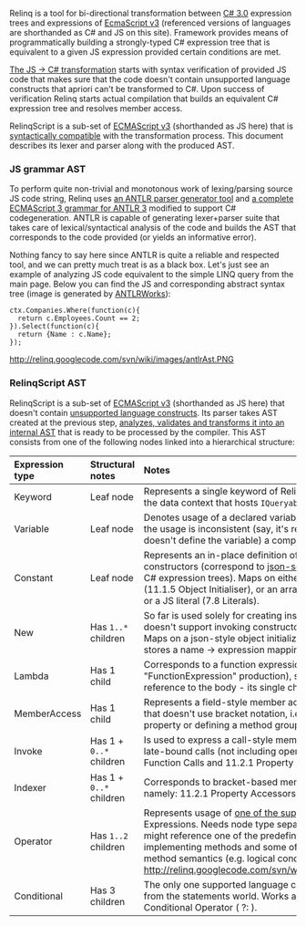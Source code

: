 Relinq is a tool for bi-directional transformation between [C# 3.0](http://download.microsoft.com/download/3/8/8/388e7205-bc10-4226-b2a8-75351c669b09/csharp%20language%20specification.doc) expression trees and expressions of [EcmaScript v3](http://www.ecma-international.org/publications/files/ECMA-ST/Ecma-262.pdf) (referenced versions of languages are shorthanded as C# and JS on this site). Framework provides means of programmatically building a strongly-typed C# expression tree that is equivalent to a given JS expression provided certain conditions are met.

[The JS -> C# transformation](http://code.google.com/p/relinq/wiki/JSToCSharp) starts with syntax verification of provided JS code that makes sure that the code doesn't contain unsupported language constructs that apriori can't be transformed to C#. Upon success of verification Relinq starts actual compilation that builds an equivalent C# expression tree and resolves member access.

RelinqScript is a sub-set of [ECMAScript v3](http://www.ecma-international.org/publications/files/ECMA-ST/Ecma-262.pdf) (shorthanded as JS here) that is [syntactically compatible](http://code.google.com/p/relinq/wiki/UnsupportedJSConstructs) with the transformation process. This document describes its lexer and parser along with the produced AST.

### JS grammar AST ###

To perform quite non-trivial and monotonous work of lexing/parsing source JS code string, Relinq uses [an ANTLR parser generator tool](http://antlr.org/) and [a complete ECMAScript 3 grammar for ANTLR 3](http://research.xebic.com/es3/) modified to support C# codegeneration. ANTLR is capable of generating lexer+parser suite that takes care of lexical/syntactical analysis of the code and builds the AST that corresponds to the code provided (or yields an informative error).

Nothing fancy to say here since ANTLR is quite a reliable and respected tool, and we can pretty much treat is as a black box. Let's just see an example of analyzing JS code equivalent to the simple LINQ query from the main page. Below you can find the JS and corresponding abstract syntax tree (image is generated by [ANTLRWorks](http://www.antlr.org/works/index.html)):

```
ctx.Companies.Where(function(c){
  return c.Employees.Count == 2;
}).Select(function(c){
  return {Name : c.Name};
});
```

http://relinq.googlecode.com/svn/wiki/images/antlrAst.PNG

### RelinqScript AST ###

RelinqScript is a sub-set of [ECMAScript v3](http://www.ecma-international.org/publications/files/ECMA-ST/Ecma-262.pdf) (shorthanded as JS here) that doesn't contain [unsupported language constructs](http://code.google.com/p/relinq/wiki/UnsupportedJSConstructs). Its parser takes AST created at the previous step, [analyzes, validates and transforms it into an internal AST](http://code.google.com/p/relinq/wiki/BuildingRelinqScriptAst) that is ready to be processed by the compiler. This AST consists from one of the following nodes linked into a hierarchical structure:

| Expression type | Structural notes | Notes |
|:----------------|:-----------------|:------|
| Keyword | Leaf node | Represents a single keyword of RelinqScript: `ctx` that corresponds to the data context that hosts `IQueryable` beans. |
| Variable | Leaf node | Denotes usage of a declared variable (11.1.2 Identifier Reference). If the usage is inconsistent (say, it's referenced within the closure that doesn't define the variable) a compilation error will occur later. |
| Constant | Leaf node | Represents an in-place definition of an object that doesn't involve any constructors (correspond to [json-serialized](http://code.google.com/p/relinq/wiki/JsonSerialization) ConstantExpressions of C# expression trees). Maps on either a json-style object initializer (11.1.5 Object Initialiser), or an array initialize (11.1.4 Array Initialiser) or a JS literal (7.8 Literals). |
| New | Has `1..*` children | So far is used solely for creating instances of anonymous types, so doesn't support invoking constructors of explicitly declared types. Maps on a json-style object initializer (11.1.5 Object Initialiser) and stores a name -> expression mapping of the object's structure. |
| Lambda | Has 1 child | Corresponds to a function expression (13 Function Definition, "FunctionExpression" production), stores all argument names and a reference to the body - its single child. |
| MemberAccess | Has 1 child | Represents a field-style member access (11.2.1 Property Accessors) that doesn't use bracket notation, i.e. either dereferencing a field or a property or defining a method group. |
| Invoke | Has 1 + `0..*` children | Is used to express a call-style member access including early- and late-bound calls (not including operators tho), namely: 11.2.3 Function Calls and 11.2.1 Property Accessors, bracket productions. |
| Indexer | Has 1 + `0..*` children | Corresponds to bracket-based member access syntax constucts, namely: 11.2.1 Property Accessors, bracket productions. |
| Operator | Has `1..2` children | Represents usage of [one of the supported operators](http://code.google.com/p/relinq/wiki/UnsupportedJSConstructs) described in 11 Expressions. Needs node type separate from the Invoke because it might reference one of the predefined operators that do not have implementing methods and some of those can't be expressed by method semantics (e.g. logical conditional operators). http://relinq.googlecode.com/svn/wiki/images/allRelinqOperators.PNG |
| Conditional | Has 3 children | The only one supported language construct that offers functionality from the statements world. Works and is parsed according to 11.12 Conditional Operator ( ?: ). |